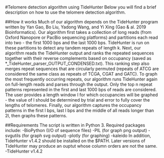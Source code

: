 #Telomere detection algorithm using TideHunter
Below you will find a brief description on how to use the telomere detection algorithm. 

##How it works
Much of our algorithm depends on the TideHunter program written by Yan Gao, Bo Liu, Yadong Wang, and Yi Xing (Gao & al. 2019 Bioinformatics). Our algorithm first takes a collection of long reads (from Oxford Nanopore or PacBio sequencing platforms) and partitions each read into two - the first 1000 bps and the last 1000 bps. TideHunter is run on these partitions to detect any tandem repeats of length k. Next, our algorithm reads the TideHunter output and ranks the repeated sequences together with their reverse complements based on occupancy (saved as *_TideHunter_parser_OUTPUT_CONDENSED.txt). This ranking step also merges repeat sequences that are circularly permuted (repeats of ATCG are considered the same class as repeats of TCGA, CGAT and GATC).
To graph the most frequently occurring repeats, our algorithm runs TideHunter again on full-length reads and parses through the output. Only the top n repeat patterns represented in the first and last 1000 bps of reads are considered. The user provides a length window l for which occupancies will be graphed - the value of l should be determined by trial and error to fully cover the lengths of telomeres. Finally, our algorithm captures the occupancy patterns in the first l bps, last l bps and the middle of all reads longer than 2l, then graphs these patterns.

##Requirements
The script is written in Python 3. Required packages include:
-BioPython (I/O of sequence files)
-PIL (for graph png output) 
-svgutils (for graph svg output)
-plotly (for graphing)
-kaleido
In addition, TideHunter v1.4.2 should be installed on the $PATH. Later versions of TideHunter may produce an ouptut whose column orders are not the same.
-TideHunter v1.4.2


